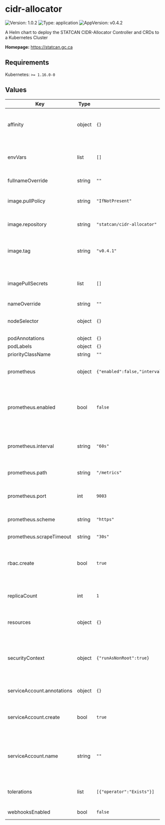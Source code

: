 # cidr-allocator

![Version: 1.0.2](https://img.shields.io/badge/Version-1.0.2-informational?style=flat-square) ![Type: application](https://img.shields.io/badge/Type-application-informational?style=flat-square) ![AppVersion: v0.4.2](https://img.shields.io/badge/AppVersion-v0.4.2-informational?style=flat-square)

A Helm chart to deploy the STATCAN CIDR-Allocator Controller and CRDs to a Kubernetes Cluster

**Homepage:** <https://statcan.gc.ca>

## Requirements

Kubernetes: `>= 1.16.0-0`

## Values

| Key | Type | Default | Description |
|-----|------|---------|-------------|
| affinity | object | `{}` | any particular affinities to apply to the created deployment |
| envVars | list | `[]` | any additional environment vars to pass to container (manager) |
| fullnameOverride | string | `""` | override full name |
| image.pullPolicy | string | `"IfNotPresent"` | can be one of "Always", "IfNotPresent", "Never" |
| image.repository | string | `"statcan/cidr-allocator"` | the source image repository |
| image.tag | string | `"v0.4.1"` | Overrides the image tag whose default is the chart appVersion. |
| imagePullSecrets | list | `[]` | specifies credentials for a private registry to pull source image |
| nameOverride | string | `""` | override name |
| nodeSelector | object | `{}` | node selector to apply to scheduling of pods |
| podAnnotations | object | `{}` |  |
| podLabels | object | `{}` |  |
| priorityClassName | string | `""` |  |
| prometheus | object | `{"enabled":false,"interval":"60s","path":"/metrics","port":9003,"scheme":"https","scrapeTimeout":"30s"}` | specifies configuration for prometheus integration |
| prometheus.enabled | bool | `false` | specifies whether to enable prometheus metrics export via a ServiceMonitor |
| prometheus.interval | string | `"60s"` | Scrape interval. If not set, the Prometheus default scrape interval is used. |
| prometheus.path | string | `"/metrics"` | path used to get metrics from operator |
| prometheus.port | int | `9003` | used for both port and target for metrics-related services |
| prometheus.scheme | string | `"https"` | the metrics endpoint scheme |
| prometheus.scrapeTimeout | string | `"30s"` | the metrics scaping timeout |
| rbac.create | bool | `true` | Specifies whether RBAC resources should be created (recommended) |
| replicaCount | int | `1` | number of replicas to create for the controller |
| resources | object | `{}` | resource limits/requests for created resources |
| securityContext | object | `{"runAsNonRoot":true}` | the pod security context which defines privilege and access control settings for the controller Pod |
| serviceAccount.annotations | object | `{}` | Annotations to add to the service account |
| serviceAccount.create | bool | `true` | Specifies whether a service account should be created |
| serviceAccount.name | string | `""` | If not set and create is true, a name is generated using the fullname template |
| tolerations | list | `[{"operator":"Exists"}]` | a list of node tolerations to apply to the deployment |
| webhooksEnabled | bool | `false` | if not set, will be 'false' |
